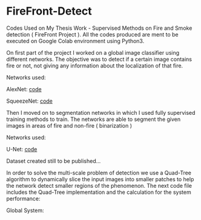 # FireFront-Detect
Codes Used on My Thesis Work - Supervised Methods on Fire and Smoke detection ( FireFront Project ).
All the codes produced are ment to be executed on Google Colab environment using Python3.


On first part of the project I worked on a global image classifier using different networks. The objective was to detect if a certain image contains fire or not, not giving any information about the localization of that fire.

Networks used:

AlexNet: [code](https://github.com/g0nzal0rd/FireFront-Detect/blob/master/Global%20Image%20Classifier/AlexNet/AlexNet%20Fire%20detection.ipynb)

SqueezeNet: [code](https://github.com/g0nzal0rd/FireFront-Detect/blob/master/Global%20Image%20Classifier/SquezeeNet/SqueezeNet)

Then I moved on to segmentation networks in which I used fully supervised training methods to train. The networks are able to segment the 
given images in areas of fire and non-fire ( binarization )

Networks used:

U-Net: [code](https://github.com/g0nzal0rd/FireFront-Detect/blob/master/Segmentation%20Networks/U-Net/U-Net/U-Net.ipynb)

Dataset created still to be published...

In order to solve the multi-scale problem of detection we use a Quad-Tree algorithm to dynamically slice the input images into smaller patches to help the network detect smaller regions of the phenomenon. The next code file includes the Quad-Tree implementation and the calculation for the system performance:

Global System: 
